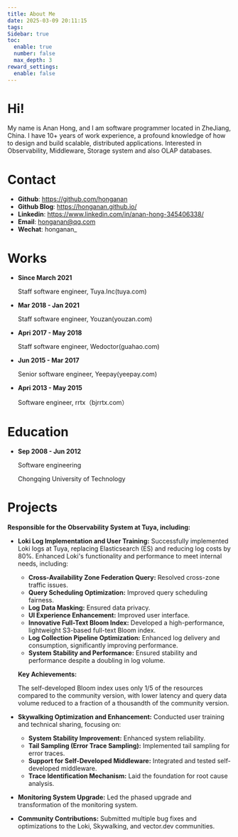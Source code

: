 ```yaml
---
title: About Me
date: 2025-03-09 20:11:15
tags:
Sidebar: true
toc:
  enable: true
  number: false
  max_depth: 3
reward_settings:
  enable: false
---
```


# Hi!

My name is Anan Hong, and I am software programmer located in ZheJiang, China. I have 10+ years of work experience, a profound knowledge of how to design and build scalable, distributed applications. Interested in Observability, Middleware, Storage system and also OLAP databases.

# Contact
<!-- more -->
- **Github**: https://github.com/honganan
- **Github Blog**: https://honganan.github.io/
- **Linkedin**: https://www.linkedin.com/in/anan-hong-345406338/
- **Email**: honganan@qq.com
- **Wechat**: honganan_

# Works

- **Since March 2021**

  Staff software engineer, Tuya.Inc(tuya.com)

- **Mar 2018 - Jan 2021**

  Staff software engineer, Youzan(youzan.com)

- **Apri 2017 - May 2018**

  Staff software engineer, Wedoctor(guahao.com)

- **Jun 2015 - Mar 2017**

  Senior software engineer, Yeepay(yeepay.com)

- **Apri 2013 - May 2015**

  Software engineer, rrtx（bjrrtx.com）	

# Education

- **Sep 2008 - Jun 2012**

  Software engineering

  Chongqing University of Technology



# Projects

**Responsible for the Observability System at Tuya, including:**

- **Loki Log Implementation and User Training:** Successfully implemented Loki logs at Tuya, replacing Elasticsearch (ES) and reducing log costs by 80%. Enhanced Loki's functionality and performance to meet internal needs, including:

  - **Cross-Availability Zone Federation Query:** Resolved cross-zone traffic issues.
  - **Query Scheduling Optimization:** Improved query scheduling fairness.
  - **Log Data Masking:** Ensured data privacy.
  - **UI Experience Enhancement:** Improved user interface.
  - **Innovative Full-Text Bloom Index:** Developed a high-performance, lightweight S3-based full-text Bloom index.
  - **Log Collection Pipeline Optimization:** Enhanced log delivery and consumption, significantly improving performance.
  - **System Stability and Performance:** Ensured stability and performance despite a doubling in log volume.

  **Key Achievements:**

  The self-developed Bloom index uses only 1/5  of the resources compared to the community version, with lower latency and query data volume reduced to a fraction of a thousandth of the community version.

- **Skywalking Optimization and Enhancement:** Conducted user training and technical sharing, focusing on:
  - **System Stability Improvement:** Enhanced system reliability.
  - **Tail Sampling (Error Trace Sampling):** Implemented tail sampling for error traces.
  - **Support for Self-Developed Middleware:** Integrated and tested self-developed middleware.
  - **Trace Identification Mechanism:** Laid the foundation for root cause analysis.

- **Monitoring System Upgrade:** Led the phased upgrade and transformation of the monitoring system.

- **Community Contributions:** Submitted multiple bug fixes and optimizations to the Loki, Skywalking, and vector.dev communities.
